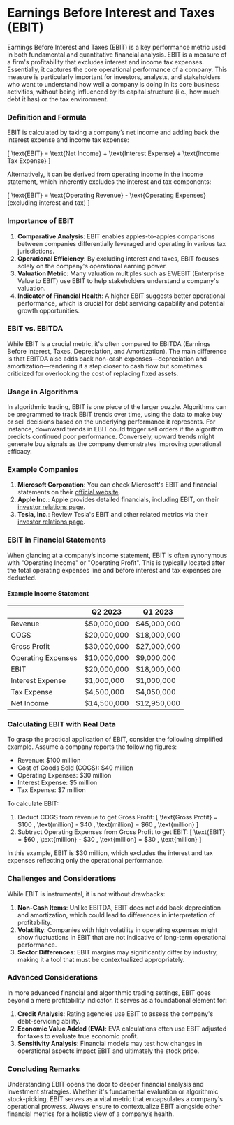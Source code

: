 # Earnings Before Interest and Taxes (EBIT)

Earnings Before Interest and Taxes (EBIT) is a key performance metric used in both fundamental and quantitative financial analysis. EBIT is a measure of a firm's profitability that excludes interest and income tax expenses. Essentially, it captures the core operational performance of a company. This measure is particularly important for investors, analysts, and stakeholders who want to understand how well a company is doing in its core business activities, without being influenced by its capital structure (i.e., how much debt it has) or the tax environment.

### Definition and Formula

EBIT is calculated by taking a company’s net income and adding back the interest expense and income tax expense:

\[ \text{EBIT} = \text{Net Income} + \text{Interest Expense} + \text{Income Tax Expense} \]

Alternatively, it can be derived from operating income in the income statement, which inherently excludes the interest and tax components:

\[ \text{EBIT} = \text{Operating Revenue} - \text{Operating Expenses} (excluding interest and tax) \]

### Importance of EBIT

1. **Comparative Analysis**: EBIT enables apples-to-apples comparisons between companies differentially leveraged and operating in various tax jurisdictions.
2. **Operational Efficiency**: By excluding interest and taxes, EBIT focuses solely on the company's operational earning power.
3. **Valuation Metric**: Many valuation multiples such as EV/EBIT (Enterprise Value to EBIT) use EBIT to help stakeholders understand a company's valuation.
4. **Indicator of Financial Health**: A higher EBIT suggests better operational performance, which is crucial for debt servicing capability and potential growth opportunities.

### EBIT vs. EBITDA

While EBIT is a crucial metric, it's often compared to EBITDA (Earnings Before Interest, Taxes, Depreciation, and Amortization). The main difference is that EBITDA also adds back non-cash expenses—depreciation and amortization—rendering it a step closer to cash flow but sometimes criticized for overlooking the cost of replacing fixed assets.

### Usage in Algorithms

In algorithmic trading, EBIT is one piece of the larger puzzle. Algorithms can be programmed to track EBIT trends over time, using the data to make buy or sell decisions based on the underlying performance it represents. For instance, downward trends in EBIT could trigger sell orders if the algorithm predicts continued poor performance. Conversely, upward trends might generate buy signals as the company demonstrates improving operational efficacy.

### Example Companies

1. **Microsoft Corporation**: You can check Microsoft's EBIT and financial statements on their [official website](https://www.microsoft.com).
2. **Apple Inc.**: Apple provides detailed financials, including EBIT, on their [investor relations page](https://investor.apple.com).
3. **Tesla, Inc.**: Review Tesla's EBIT and other related metrics via their [investor relations page](https://ir.tesla.com).

### EBIT in Financial Statements

When glancing at a company’s income statement, EBIT is often synonymous with "Operating Income" or "Operating Profit". This is typically located after the total operating expenses line and before interest and tax expenses are deducted.
 
#### Example Income Statement

|           | Q2 2023        | Q1 2023        |
|-----------|----------------|----------------|
| Revenue   | $50,000,000    | $45,000,000    |
| COGS      | $20,000,000    | $18,000,000    |
| Gross Profit | $30,000,000 | $27,000,000    |
| Operating Expenses | $10,000,000 | $9,000,000 |
| EBIT      | $20,000,000    | $18,000,000    |
| Interest Expense | $1,000,000 | $1,000,000   |
| Tax Expense | $4,500,000  | $4,050,000     |
| Net Income | $14,500,000  | $12,950,000    |

### Calculating EBIT with Real Data

To grasp the practical application of EBIT, consider the following simplified example. Assume a company reports the following figures:

- Revenue: $100 million
- Cost of Goods Sold (COGS): $40 million
- Operating Expenses: $30 million
- Interest Expense: $5 million
- Tax Expense: $7 million

To calculate EBIT:
1. Deduct COGS from revenue to get Gross Profit:
   \[ \text{Gross Profit} = $100 \, \text{million} - $40 \, \text{million} = $60 \, \text{million} \]
2. Subtract Operating Expenses from Gross Profit to get EBIT:
   \[ \text{EBIT} = $60 \, \text{million} - $30 \, \text{million} = $30 \, \text{million} \]
   
In this example, EBIT is $30 million, which excludes the interest and tax expenses reflecting only the operational performance.

### Challenges and Considerations

While EBIT is instrumental, it is not without drawbacks:
1. **Non-Cash Items**: Unlike EBITDA, EBIT does not add back depreciation and amortization, which could lead to differences in interpretation of profitability.
2. **Volatility**: Companies with high volatility in operating expenses might show fluctuations in EBIT that are not indicative of long-term operational performance.
3. **Sector Differences**: EBIT margins may significantly differ by industry, making it a tool that must be contextualized appropriately.

### Advanced Considerations

In more advanced financial and algorithmic trading settings, EBIT goes beyond a mere profitability indicator. It serves as a foundational element for:
1. **Credit Analysis**: Rating agencies use EBIT to assess the company's debt-servicing ability.
2. **Economic Value Added (EVA)**: EVA calculations often use EBIT adjusted for taxes to evaluate true economic profit.
3. **Sensitivity Analysis**: Financial models may test how changes in operational aspects impact EBIT and ultimately the stock price.

### Concluding Remarks
Understanding EBIT opens the door to deeper financial analysis and investment strategies. Whether it's fundamental evaluation or algorithmic stock-picking, EBIT serves as a vital metric that encapsulates a company's operational prowess. Always ensure to contextualize EBIT alongside other financial metrics for a holistic view of a company’s health.
